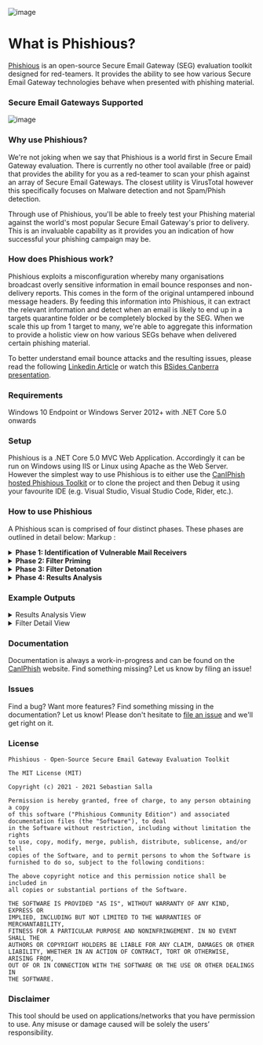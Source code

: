 ![image](https://user-images.githubusercontent.com/5109530/124600570-33cfe000-deaa-11eb-9ccf-438189f47467.png)


What is Phishious?
=======

[Phishious](https://caniphish.com/Phishious/Walkthrough) is an open-source Secure Email Gateway (SEG) evaluation toolkit designed for red-teamers. It provides the ability to see how various Secure Email Gateway technologies behave when presented with phishing material.

### Secure Email Gateways Supported
![image](https://user-images.githubusercontent.com/5109530/124600797-74c7f480-deaa-11eb-859d-a1126dce732f.png)

### Why use Phishious?
We're not joking when we say that Phishious is a world first in Secure Email Gateway evaluation. There is currently no other tool available (free or paid) that provides the ability for you as a red-teamer to scan your phish against an array of Secure Email Gateways. The closest utility is VirusTotal however this specifically focuses on Malware detection and not Spam/Phish detection.

Through use of Phishious, you'll be able to freely test your Phishing material against the world's most popular Secure Email Gateway's prior to delivery. This is an invaluable capability as it provides you an indication of how successful your phishing campaign may be.

### How does Phishious work?
Phishious exploits a misconfiguration whereby many organisations broadcast overly sensitive information in email bounce responses and non-delivery reports. This comes in the form of the original untampered inbound message headers. By feeding this information into Phishious, it can extract the relevant information and detect when an email is likely to end up in a targets quarantine folder or be completely blocked by the SEG. When we scale this up from 1 target to many, we're able to aggregate this information to provide a holistic view on how various SEGs behave when delivered certain phishing material.

To better understand email bounce attacks and the resulting issues, please read the following [Linkedin Article](https://www.linkedin.com/pulse/abusing-exchange-postmaster-bypass-email-spam-malware-sebastian-salla/) or watch this [BSides Canberra presentation](https://youtu.be/wqRlVtRYwWQ).



### Requirements
Windows 10 Endpoint or Windows Server 2012+ with .NET Core 5.0 onwards

### Setup
Phishious is a .NET Core 5.0 MVC Web Application. Accordingly it can be run on Windows using IIS or Linux using Apache as the Web Server. However the simplest way to use Phishious is to either use the [CanIPhish hosted Phishious Toolkit](https://caniphish.com/Phishious/Index) or to clone the project and then Debug it using your favourite IDE (e.g. Visual Studio, Visual Studio Code, Rider, etc.).

### How to use Phishious
A Phishious scan is comprised of four distinct phases. These phases are outlined in detail below:
Markup : <details>
          <summary><b>Phase 1: Identification of Vulnerable Mail Receivers</b></summary>
  <br />
           <p>As Phishious is designed to abuse public infrastructure, you need to identify a variety of targets who use differing mail security technologies <i>(e.g. Target 1 uses Sophos PureMessage, Target 2 uses Cisco IronPort, etc.)</i>. Identification of Vulnerable Mail Receivers can be found through manual analysis <i>(e.g. <a href="https://caniphish.com/Public/SupplyChain" target="_blank">CanIPhish Supply Chain Analysis</a>)</i> or programmatic means <i>(e.g. <a href="https://caniphish.zendesk.com/hc/en-us/articles/4402066795919-API-Domain-Tools-Domain-Supply-Chain-Scan" target="_blank">CanIPhish Supply Chain API</a>)</i>.</p>
  <p><i>Reference: The accompanying image is of a CanIPhish Supply Chain Scan which shows a vulnerable <b>'Mail Receiver Supply Chain'</b> that comprises of Symantec MessageLabs and Exchange Online Protection.</i></p>
<a href="https://caniphish.com/assets/images/SupplyChainScan.PNG" target="_blank"><img src="https://caniphish.com/assets/images/SupplyChainScan.PNG" class="img-fluid rounded-lg" style='height: 100%; width: 100%; object-fit: contain' /></a>
         </details>
         <details>
          <summary><b>Phase 2: Filter Priming</b></summary>
  <br />
  <p><b>Step 1.</b> Email <b>non-malicious content</b> to a non-existent address at various target domains where a bounce attack vulnerability exists and a known Secure Email Gateway (SEG) is in-use. <br /><i>Note: At this stage, only Amazon SES and Gmail have been tested for the receipt of bounce responses. Do not use Exchange Online.</i></p>
           <p>
           <i>Reference: The accompanying image is of an email (within Gmail) directed towards non-existent addresses at 15 targets. Each target was uniquely identified and selected for their differing Secure Email Gateway technologies.</i>
          </p>
  <a href="https://caniphish.com/assets/Phishious/Filter-Priming.png" target="_blank"><img src="https://caniphish.com/assets/Phishious/Filter-Priming.png" class="img-fluid rounded-lg" style='height: 100%; width: 100%; object-fit: contain' /></a>
  <p>
                                <b>Step 2.</b> Wait 180 seconds. Download all received bounce responses and then upload them to Phishious for Filter Priming. Upon Priming, you will see the status of all Secure Email Gateway technologies identified. For filter detonation (Phase 3), only these technologies will be targeted.
                            <p>
                                <i>Reference: The accompanying images show the email bounce responses being uploaded to Phishious and then the observed result of Filter Priming.</i>
                            </p>
  <a href="https://caniphish.com/assets/Phishious/Filter-Priming-Upload.png" target="_blank"><img src="https://caniphish.com/assets/Phishious/Filter-Priming-Upload.png" class="img-fluid rounded-lg" style='height: 100%; width: 100%; object-fit: contain' /></a>
  <a href="https://caniphish.com/assets/Phishious/Filter-Priming-Status.png" target="_blank"><img src="https://caniphish.com/assets/Phishious/Filter-Priming-Status.png" class="img-fluid rounded-lg" style='height: 100%; width: 100%; object-fit: contain' /></a>
         </details>
         <details>
          <summary><b>Phase 3: Filter Detonation</b></summary>
  <br />
           <p><b>Step 1.</b> Email <b>malicious content</b> to a non-existent address at the same target domains emailed in Phase 2. <br /><i>Note: At this stage, only Amazon SES and Gmail have been tested for the receipt of bounce responses. Do not use Exchange Online.</i></p>
<p>
                                <i>Reference: The accompanying image is of an email (within Gmail) directed towards the same non-existent addresses at targeted in Phase 2. Each target was uniquely identified and selected for their differing Secure Email Gateway technologies.</i>

                            </p>
   <a href="https://caniphish.com/assets/Phishious/Filter-Detonation.png" target="_blank"><img src="https://caniphish.com/assets/Phishious/Filter-Detonation.png" class="img-fluid rounded-lg" style='height: 100%; width: 100%; object-fit: contain' /></a>
  <p>
                                <b>Step 2.</b> Wait 180 seconds. Download all received bounce responses and then upload them to Phishious for Filter Detonation. Upon Detonation, you will see the status of all Secure Email Gateway technologies identified and whether the phish was blocked or remained undetected.
                            <p>
                                <i>Reference: The accompanying images show the email bounce responses being uploaded to Phishious and then the observed result of Filter Detonation.</i>

                            </p>
  <a href="https://caniphish.com/assets/Phishious/Filter-Detonation-Upload.png" target="_blank"><img src="https://caniphish.com/assets/Phishious/Filter-Detonation-Upload.png" class="img-fluid rounded-lg" style='height: 100%; width: 100%; object-fit: contain' /></a>
  <a href="https://caniphish.com/assets/Phishious/Filter-Detonation-Result.png" target="_blank"><img src="https://caniphish.com/assets/Phishious/Filter-Detonation-Result.png" class="img-fluid rounded-lg" style='height: 100%; width: 100%; object-fit: contain' /></a>
         </details>
         <details>
          <summary><b>Phase 4: Results Analysis</b></summary>
  <br />
           <p>Analyse the results to determine whether your phishing material was blocked or remained undetected. Click <b>'View Detail'</b> to gain insight into what text was analysed within the Email Headers and how this impacted the overall Phishious assessment.</p>
  <p>
                                <i>Reference: The accompanying images show the detailed view of two seperate SEG technologies. This view shows how Phishious analysed Email Headers to provide two seperate results from a single Phishing Email.</i>
                            </p>
  <a href="https://caniphish.com/assets/Phishious/Filter-Detonation-Result-Detail.png" target="_blank"><img src="https://caniphish.com/assets/Phishious/Filter-Detonation-Result-Detail.png" class="img-fluid rounded-lg" style='height: 100%; width: 100%; object-fit: contain' /></a>
  <a href="https://caniphish.com/assets/Phishious/Filter-Detonation-Result-Detail-2.png" target="_blank"><img src="https://caniphish.com/assets/Phishious/Filter-Detonation-Result-Detail-2.png" class="img-fluid rounded-lg" style='height: 100%; width: 100%; object-fit: contain' /></a>
         </details>

### Example Outputs
<details>
           <summary>Results Analysis View</summary>
          <br />
           <a href="https://caniphish.com/assets/Phishious/Filter-Detonation-Result.png" target="_blank"><img src="https://caniphish.com/assets/Phishious/Filter-Detonation-Result.png" class="img-fluid rounded-lg" style='height: 100%; width: 100%; object-fit: contain' /></a>
         </details>
         <details>
           <summary>Filter Detail View</summary>
          <h4>Trend Micro HES</h4>
           <a href="https://caniphish.com/assets/Phishious/Filter-Detonation-Result-Detail.png" target="_blank"><img src="https://caniphish.com/assets/Phishious/Filter-Detonation-Result-Detail.png" class="img-fluid rounded-lg" style='height: 100%; width: 100%; object-fit: contain' /></a>
          <h4>Exchange Online Protection</h4>
           <a href="https://caniphish.com/assets/Phishious/Filter-Detonation-Result-Detail-2.png" target="_blank"><img src="https://caniphish.com/assets/Phishious/Filter-Detonation-Result-Detail-2.png" class="img-fluid rounded-lg" style='height: 100%; width: 100%; object-fit: contain' /></a>
         </details>

### Documentation

Documentation is always a work-in-progress and can be found on the [CanIPhish](https://caniphish.com/Phishious/Walkthrough) website. Find something missing? Let us know by filing an issue!


### Issues

Find a bug? Want more features? Find something missing in the documentation? Let us know! Please don't hesitate to [file an issue](https://github.com/Rices/Phishious/issues/new) and we'll get right on it.

### License
```
Phishious - Open-Source Secure Email Gateway Evaluation Toolkit

The MIT License (MIT)

Copyright (c) 2021 - 2021 Sebastian Salla

Permission is hereby granted, free of charge, to any person obtaining a copy
of this software ("Phishious Community Edition") and associated documentation files (the "Software"), to deal
in the Software without restriction, including without limitation the rights
to use, copy, modify, merge, publish, distribute, sublicense, and/or sell
copies of the Software, and to permit persons to whom the Software is
furnished to do so, subject to the following conditions:

The above copyright notice and this permission notice shall be included in
all copies or substantial portions of the Software.

THE SOFTWARE IS PROVIDED "AS IS", WITHOUT WARRANTY OF ANY KIND, EXPRESS OR
IMPLIED, INCLUDING BUT NOT LIMITED TO THE WARRANTIES OF MERCHANTABILITY,
FITNESS FOR A PARTICULAR PURPOSE AND NONINFRINGEMENT. IN NO EVENT SHALL THE
AUTHORS OR COPYRIGHT HOLDERS BE LIABLE FOR ANY CLAIM, DAMAGES OR OTHER
LIABILITY, WHETHER IN AN ACTION OF CONTRACT, TORT OR OTHERWISE, ARISING FROM,
OUT OF OR IN CONNECTION WITH THE SOFTWARE OR THE USE OR OTHER DEALINGS IN
THE SOFTWARE.
```

### Disclaimer
This tool should be used on applications/networks that you have permission to use. Any misuse or damage caused will be solely the users’ responsibility.
